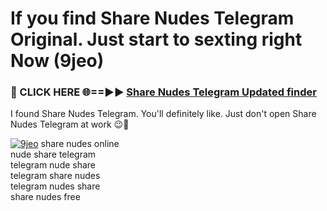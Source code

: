 # If you find Share Nudes Telegram Original. Just start to sexting right Now (9jeo)

<h3>🔴 CLICK HERE 🌐==►► <a href="https://tinyurl.com/mtbk5fxa" rel="nofollow">Share Nudes Telegram Updated finder</a></h3>

I found Share Nudes Telegram. You'll definitely like. Just don't open Share Nudes Telegram at work 😉💬

[![9jeo](https://i.imgur.com/Q8WKrnY.jpeg)](https://tinyurl.com/mtbk5fxa)
share nudes online<br>
nude share telegram<br>
telegram nude share<br>
telegram share nudes<br>
telegram nudes share<br>
share nudes free